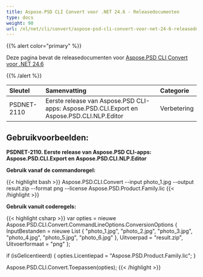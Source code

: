```yaml
---
title: Aspose.PSD CLI Convert voor .NET 24.6 - Releasedocumenten
type: docs
weight: 90
url: /nl/net/cli/convert/aspose-psd-cli-convert-voor-net-24-6-releasedocumenten/
---
```


{{% alert color="primary" %}}

Deze pagina bevat de releasedocumenten voor [Aspose.PSD CLI Convert voor .NET 24.6](https://www.nuget.org/packages/Aspose.PSD.CLI.Convert/)

{{% /alert %}}

| **Sleutel** | **Samenvatting**                                                                              | **Categorie** |
|:------------|:----------------------------------------------------------------------------------------------|:-------------|
| PSDNET-2110 | Eerste release van Aspose.PSD CLI-apps: Aspose.PSD.CLI.Export en Aspose.PSD.CLI.NLP.Editor | Verbetering   |


## **Gebruikvoorbeelden:**

**PSDNET-2110. Eerste release van Aspose.PSD CLI-apps: Aspose.PSD.CLI.Export en Aspose.PSD.CLI.NLP.Editor**

**Gebruik vanaf de commandoregel:**

{{< highlight bash >}}
Aspose.PSD.CLI.Convert --input photo_1.jpg --output result.zip --format png --license Aspose.PSD.Product.Family.lic
{{< /highlight >}}

**Gebruik vanuit coderegels:**

{{< highlight csharp >}}
var opties = nieuwe Aspose.PSD.CLI.Convert.CommandLineOptions.ConversionOptions
{
    InputBestanden = nieuwe List<string> { "photo_1.jpg", "photo_2.jpg", "photo_3.jpg", "photo_4.jpg", "photo_5.jpg", "photo_6.jpg" },
    Uitvoerpad = "result.zip",
    Uitvoerformaat = "png"
};


if (isGelicentieerd)
{
    opties.Licentiepad = "Aspose.PSD.Product.Family.lic";
}

Aspose.PSD.CLI.Convert.Toepassen(opties);
{{< /highlight >}}
